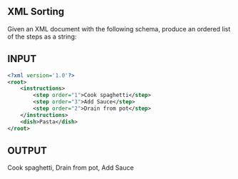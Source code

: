XML Sorting
-----------------
Given an XML document with the following schema, produce an ordered list of the steps as a string:

INPUT
-----
```xml
<?xml version='1.0'?> 
<root>
    <instructions>
        <step order="1">Cook spaghetti</step>
        <step order="3">Add Sauce</step>
        <step order="2">Drain from pot</step>
    </instructions>
    <dish>Pasta</dish>
</root>
```
OUTPUT
-----------------
Cook spaghetti, Drain from pot, Add Sauce
